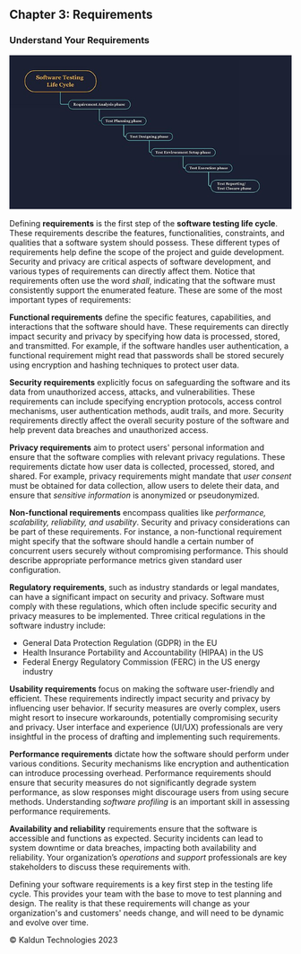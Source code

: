 ## Chapter 3: Requirements <a id="ch03-requirements"></a>

### Understand Your Requirements

![Software Testing Life Cycle](/images/Software_Testing_Life_Cycle.jpg "Software Testing Life Cycle")

Defining **requirements** is the first step of the **software testing life cycle**. These requirements describe the features, functionalities, constraints, and qualities that a software system should possess. These different types of requirements help define the scope of the project and guide development. Security and privacy are critical aspects of software development, and various types of requirements can directly affect them. Notice that requirements often use the word _shall_, indicating that the software must consistently support the enumerated feature. These are some of the most important types of requirements:

**Functional requirements** define the specific features, capabilities, and interactions that the software should have. These requirements can directly impact security and privacy by specifying how data is processed, stored, and transmitted. For example, if the software handles user authentication, a functional requirement might read that passwords shall be stored securely using encryption and hashing techniques to protect user data.

**Security requirements** explicitly focus on safeguarding the software and its data from unauthorized access, attacks, and vulnerabilities. These requirements can include specifying encryption protocols, access control mechanisms, user authentication methods, audit trails, and more. Security requirements directly affect the overall security posture of the software and help prevent data breaches and unauthorized access.

**Privacy requirements** aim to protect users' personal information and ensure that the software complies with relevant privacy regulations. These requirements dictate how user data is collected, processed, stored, and shared. For example, privacy requirements might mandate that _user consent_ must be obtained for data collection, allow users to delete their data, and ensure that _sensitive information_ is anonymized or pseudonymized.

**Non-functional requirements** encompass qualities like _performance, scalability, reliability, and usability_. Security and privacy considerations can be part of these requirements. For instance, a non-functional requirement might specify that the software should handle a certain number of concurrent users securely without compromising performance. This should describe appropriate performance metrics given standard user configuration.

**Regulatory requirements**, such as industry standards or legal mandates, can have a significant impact on security and privacy. Software must comply with these regulations, which often include specific security and privacy measures to be implemented. Three critical regulations in the software industry include:
- General Data Protection Regulation (GDPR) in the EU
- Health Insurance Portability and Accountability (HIPAA) in the US
- Federal Energy Regulatory Commission (FERC) in the US energy industry

**Usability requirements** focus on making the software user-friendly and efficient. These requirements indirectly impact security and privacy by influencing user behavior. If security measures are overly complex, users might resort to insecure workarounds, potentially compromising security and privacy. User interface and experience (UI/UX) professionals are very insightful in the process of drafting and implementing such requirements.

**Performance requirements** dictate how the software should perform under various conditions. Security mechanisms like encryption and authentication can introduce processing overhead. Performance requirements should ensure that security measures do not significantly degrade system performance, as slow responses might discourage users from using secure methods. Understanding _software profiling_ is an important skill in assessing performance requirements.

**Availability and reliability** requirements ensure that the software is accessible and functions as expected. Security incidents can lead to system downtime or data breaches, impacting both availability and reliability. Your organization’s _operations_ and _support_ professionals are key stakeholders to discuss these requirements with.

Defining your software requirements is a key first step in the testing life cycle. This provides your team with the base to move to test planning and design. The reality is that these requirements will change as your organization's and customers' needs change, and will need to be dynamic and evolve over time.

&copy; Kaldun Technologies 2023
